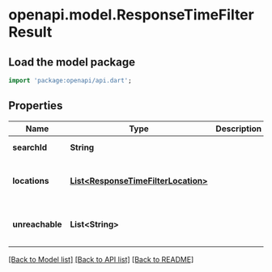 # openapi.model.ResponseTimeFilterResult

## Load the model package
```dart
import 'package:openapi/api.dart';
```

## Properties
Name | Type | Description | Notes
------------ | ------------- | ------------- | -------------
**searchId** | **String** |  | [default to null]
**locations** | [**List&lt;ResponseTimeFilterLocation&gt;**](ResponseTimeFilterLocation.md) |  | [default to const []]
**unreachable** | **List&lt;String&gt;** |  | [default to const []]

[[Back to Model list]](../README.md#documentation-for-models) [[Back to API list]](../README.md#documentation-for-api-endpoints) [[Back to README]](../README.md)


